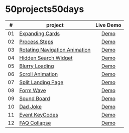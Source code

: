 # 50projects50days
| #     | project                                                                                                                  | Live Demo                                                                                  |
| :---: | -------------------------------------------------------------------------------------------------------                  | :---------------------------------------------------------------------:                    |
| 01    | [Expanding Cards](https://github.com/TianQian-A/50projects50days/tree/main/expanding-cards)                            | [Demo](https://tianqian-a.github.io/50projects50days/expanding-cards/)                     |
| 02    | [Process Steps](https://github.com/TianQian-A/50projects50days/tree/main/process-steps)                                | [Demo](https://tianqian-a.github.io/50projects50days/process-steps/)                       |
| 03    | [Rotating Navigation Animation](https://github.com/TianQian-A/50projects50days/tree/main/rotating-navigation-animation)| [Demo](https://tianqian-a.github.io/50projects50days/rotating-navigation-animation/)       |
| 04    | [Hidden Search Widget](https://github.com/TianQian-A/50projects50days/tree/main/hidden-search-widget)                  | [Demo](https://tianqian-a.github.io/50projects50days/hidden-search-widget/)                |
| 05    | [Blurry Loading](https://github.com/TianQian-A/50projects50days/tree/main/blurry-loading)                              | [Demo](https://tianqian-a.github.io/50projects50days/blurry-loading/)                      |
| 06    | [Scroll Animation](https://github.com/TianQian-A/50projects50days/tree/main/scroll-animation)                          | [Demo](https://tianqian-a.github.io/50projects50days/scroll-animation/)                    |
| 07    | [Split Landing Page](https://github.com/TianQian-A/50projects50days/tree/main/split-landing-page)                      | [Demo](https://tianqian-a.github.io/50projects50days/split-landing-page/)                  |
| 08    | [Form Wave](https://github.com/TianQian-A/50projects50days/tree/main/form-wave)                                        | [Demo](https://tianqian-a.github.io/50projects50days/form-wave/)                           |
| 09    | [Sound Board](https://github.com/TianQian-A/50projects50days/tree/main/sound-board)                                    | [Demo](https://tianqian-a.github.io/50projects50days/sound-board/)                         |
| 10    | [Dad Joke](https://github.com/TianQian-A/50projects50days/tree/main/dad-joke)                                          | [Demo](https://tianqian-a.github.io/50projects50days/dad-joke/)                            |
| 11    | [Event KeyCodes](https://github.com/TianQian-A/50projects50days/tree/main/event-keycodes)                              | [Demo](https://tianqian-a.github.io/50projects50days/event-keycodes/)                      |
| 12    | [FAQ Collapse](https://github.com/TianQian-A/50projects50days/tree/main/faq-collapse)                                  | [Demo](https://tianqian-a.github.io/50projects50days/faq-collapse/)                        |

